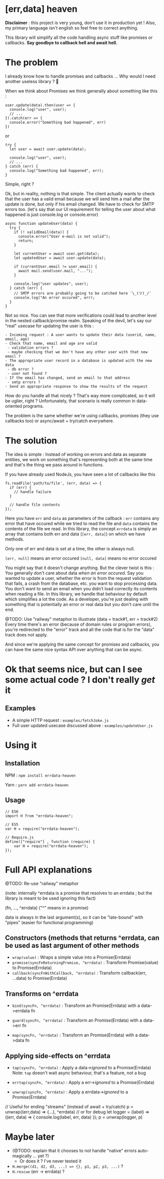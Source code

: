 # [err,data] heaven

**Disclaimer** : this project is very young, don't use it in production yet ! Also, my primary language isn't english so feel free to correct anything.

This library will simplify all the code handling async stuff like promises or callbacks.
**Say goodbye to callback hell and await hell.**

# The problem

I already know how to handle promises and callbacks ... Why would I need another useless library ? :thinking:

When we think about Promises we think generally about something like this :

```
user.update(data).then(user => {
  console.log("user", user);
  // ...
}).catch(err => {
  console.error("Something bad happened", err)
})
```

or

```
try {
  let user = await user.update(data);

  console.log("user", user);
  // ...
} catch (err) {
  console.log("Something bad happened", err);
}
```

Simple, right ?

Ok, but in reality, nothing is that simple. The client actually wants to check that the user has a valid email because we will send him a mail after the update is done, but only if his email changed.
We have to check for SMTP errors too. (let's say that our UI requirement for telling the user about what happened is just console.log or console.error)

```
async function updateUser(data) {  
  try {
    if (! validEmail(data)) {
      console.error("User e-mail is not valid");
      return;
    }

    let currentUser = await user.get(data);
    let updatedUser = await user.update(data);

    if (currentUser.email != user.email) {
      await mail.send(user.mail, "...");
    }

    console.log("user updates", user);
  } catch (err) {
    // SMTP errors are probably going to be catched here ¯\_(ツ)_/¯
    console.log("An error occured", err);
  }
}
```

Not so nice. You can see that more verifications could lead to another level in the nested callback/promise realm.
Speaking of the devil, let's say our "real" usecase for updating the user is this :

```
- Incoming request : A user wants to update their data (userid, name, email, age)
- Check that name, email and age are valid
 - validation errors ?
 - maybe checking that we don't have any other user with that new email ?
- The appropriate user record in a database is updated with the new data
 - db error ?
 - user not found ?
- If the email has changed, send an email to that address
 - smtp errors ?
- Send an appropriate response to show the results of the request
```

How do you handle all that nicely ? That's way more complicated, so it will be uglier, right ?
Unfortunately, that scenario is really common in data-oriented programs.

The problem is the same whether we're using callbacks, promises (they use callbacks too) or async/await + try/catch everywhere.

# The solution

The idea is simple : Instead of working on errors and data as separate entities, we work on something that's representing both at the same time and that's the thing we pass around in functions.

If you have already used NodeJs, you have seen a lot of callbacks like this

```
fs.readFile('path/to/file', (err, data) => {
  if (err) {
    // handle failure
  }

  // handle file contents
});
```

Here you have `err` and `data` as parameters of the callback : `err` contains any error that have occured while we tried to read the file and `data` contains the contents of the file we read. In this library, the concept `errdata` is simply an array that contains both err and data (`[err, data]`) on which we have methods.

Only one of err and data is set at a time, the other is always null.

`[err, null]` means an error occured
`[null, data]` means no error occured

You might say that it doesn't change anything. But the clever twist is this : You generally don't care about data *when an error occured*. Say you wanted to update a user, whether the error is from the request validation that fails, a crash from the database, etc. you want to stop processing data. You don't want to send an email when you didn't load correctly its contents when reading a file. In this library, we handle that behaviour by default which simplifies a lot the code. As a developer, you're just dealing with something that is potentially an error or real data but you don't care until the end.

@TODO: Use "railway" metaphor to illustrate (data = track#1, err = track#2)
Every time there's an error (because of domain rules or program errors), you're redirected to the "error" track and all the code that is for the "data" track does not apply.

And since we're applying the same concept for promises and callbacks, you can have the same nice syntax API over anything that can be async.

# Ok that seems nice, but can I see some actual code ? I don't really *get* it

## Examples

- A simple HTTP request : `examples/fetchJoke.js`
- Full user updated usecase discussed above : `examples/updateUser.js`

# Using it

## Installation

NPM  : `npm install errdata-heaven`

Yarn : `yarn add errdata-heaven`

## Usage

```
// ES6
import H from "errdata-heaven";
```

```
// ES5
var H = require("errdata-heaven");
```

```
// Require.js
define(["require"] , function (require) {
    var H = require("errdata-heaven");
});
```

# Full API explanations

@TODO: Re-use "railway" metaphor

(note: internally ^errdata is a promise that resolves to an errdata ; but the library is meant to be used ignoring this fact)

<method>(fn, ..., ^errdata)
("^" means in a promise)

data is always in the last argument(s), so it can be "late-bound" with "pipes" (easier for functional programming)

## Constructors (methods that returns ^errdata, can be used as last argument of other methods

- `wrap(value)` : Wraps a simple value into a Promise(Errdata)
- `promise(syncFnReturningPromise, ^errdata)`  : Transform Promise(value) to Promise(Errdata)
- `callback(syncFnWithCallback, ^errdata)` : Transform callback(err, ...data) to Promise(Errdata)

## Transforms on ^errdata

- `bind(syncFn, ^errdata)`   : Transform an Promise(Errdata) with a data->errdata fn

- `guard(syncFn, ^errdata)`  : Transform an Promise(Errdata) with a data->err fn

- `map(syncFn, ^errdata)`    : Transform an Promise(Errdata) with a data->data fn

## Applying side-effects on ^errdata

- `tap(syncFn, ^errdata)`    : Apply a data->*ignored* to a Promise(Errdata)
Note: `tap` doesn't wait async behaviour, that's a feature, not a bug

- `errtap(syncFn, ^errdata)` : Apply a err->*ignored*  to a Promise(Errdata)

- `unwrap(syncFn, ^errdata)` : Apply a errdata->*ignored* to a Promise(Errdata)

// Useful for ending "streams" (instead of await + try/catch)
p = unwrap((err,data) => {...}, ^errdata)
// or for debug
let logger = (label) => ((err, data) => { console.log(label, err, data) });
p = unwrap(logger, p)

# Maybe later

- (@TODO: explain that it chooses to not handle "native" errors auto-magically ... yet ?)
  - Or does it ? I've never tested it
- `H.merge((d1, d2, d3, ...) => {}, p1, p2, p3, ...)` ?
- `H.rescue` (err -> errdata) ?
